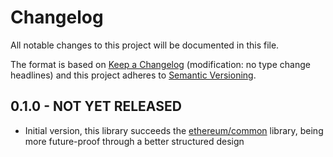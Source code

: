 # Changelog
All notable changes to this project will be documented in this file.

The format is based on [Keep a Changelog](http://keepachangelog.com/en/1.0.0/) 
(modification: no type change headlines) and this project adheres to 
[Semantic Versioning](http://semver.org/spec/v2.0.0.html).


## 0.1.0 - NOT YET RELEASED
- Initial version, this library succeeds the [ethereum/common](https://github.com/ethereumjs/common/issues/12)
  library, being more future-proof through a better structured design

[0.1.0]: https://github.com/ethereumjs/ethereumjs-common/compare/v0.1.0





